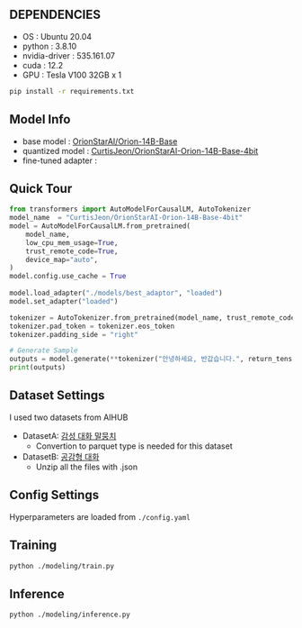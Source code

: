 ## DEPENDENCIES
- OS : Ubuntu 20.04
- python : 3.8.10
- nvidia-driver : 535.161.07
- cuda : 12.2
- GPU : Tesla V100 32GB x 1
```bash
pip install -r requirements.txt
```

## Model Info
- base model : [OrionStarAI/Orion-14B-Base](https://huggingface.co/OrionStarAI/Orion-14B-Base)
- quantized model : [CurtisJeon/OrionStarAI-Orion-14B-Base-4bit](https://huggingface.co/CurtisJeon/OrionStarAI-Orion-14B-Base-4bit)
- fine-tuned adapter : []()

## Quick Tour
```python
from transformers import AutoModelForCausalLM, AutoTokenizer
model_name  = "CurtisJeon/OrionStarAI-Orion-14B-Base-4bit"
model = AutoModelForCausalLM.from_pretrained(
    model_name,
    low_cpu_mem_usage=True,
    trust_remote_code=True,
    device_map="auto",
)
model.config.use_cache = True
    
model.load_adapter("./models/best_adaptor", "loaded")
model.set_adapter("loaded")

tokenizer = AutoTokenizer.from_pretrained(model_name, trust_remote_code=True)
tokenizer.pad_token = tokenizer.eos_token
tokenizer.padding_side = "right"

# Generate Sample
outputs = model.generate(**tokenizer("안녕하세요, 반갑습니다.", return_tensors="pt"))
print(outputs)
```


## Dataset Settings
I used two datasets from AIHUB
- DatasetA: [감성 대화 말뭉치](https://www.aihub.or.kr/aihubdata/data/view.do?currMenu=115&topMenu=100&dataSetSn=86)
  - Convertion to parquet type is needed for this dataset
- DatasetB: [공감형 대화](https://www.aihub.or.kr/aihubdata/data/view.do?currMenu=115&topMenu=100&dataSetSn=71305)
  - Unzip all the files with .json

## Config Settings
Hyperparameters are loaded from `./config.yaml`

## Training
```bash
python ./modeling/train.py
```

## Inference
```
python ./modeling/inference.py
```